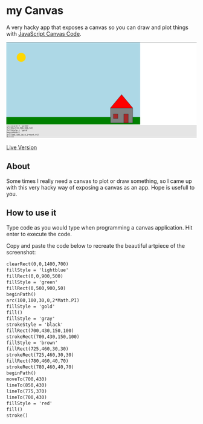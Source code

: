 # my Canvas

A very hacky app that exposes a canvas so you can draw and plot things with [JavaScript Canvas Code](https://www.w3schools.com/html/html5_canvas.asp).

![screenshot](screenshot.png)

[Live Version](https://victorribeiro.com/myCanvas)

## About

Some times I really need a canvas to plot or draw something, so I came up with this very hacky way of exposing a canvas as an app. Hope is usefull to you.

## How to use it

Type code as you would type when programming a canvas application. Hit enter to execute the code.

Copy and paste the code below to recreate the beautiful artpiece of the screenshot:
```
clearRect(0,0,1400,700)
fillStyle = 'lightblue'
fillRect(0,0,900,500)
fillStyle = 'green'
fillRect(0,500,900,50)
beginPath()
arc(100,100,30,0,2*Math.PI)
fillStyle = 'gold'
fill()
fillStyle = 'gray'
strokeStyle = 'black'
fillRect(700,430,150,100)
strokeRect(700,430,150,100)
fillStyle = 'brown'
fillRect(725,460,30,30)
strokeRect(725,460,30,30)
fillRect(780,460,40,70)
strokeRect(780,460,40,70)
beginPath()
moveTo(700,430)
lineTo(850,430)
lineTo(775,370)
lineTo(700,430)
fillStyle = 'red'
fill()
stroke()
```
